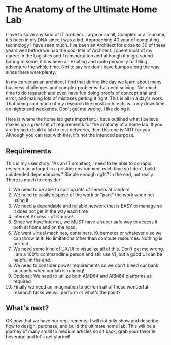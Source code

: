 # The Anatomy of the Ultimate Home Lab

I love to solve any kind of IT problem.  Large or small, Complex or a Tsunami, it's been in my DNA since I was a kid.  Approaching 40 year of computing technology I have seen much.  I've been an Architect for close to 30 of these years well before we had the cool title of Architect.  I spent most of my career in the Logistics and Transportation and although it might sound boring to some, it has been an exciting and quite personlly fullfilling adventure the whole time.  Not to say we don't have bumps along the way since there were plenty.

In my career as an architect I find that during the day we learn about many business challenges and complex problems that need solving.  Not much time to do research and even have fun doing proofs of concept trial and error, and making lots of mistakes getting it right.  This is all in a day's work.  That being said much of my research like most architects is in my downtime on nights and weekends.  Don't get me wrong, I like doing it.  

Here is where the home lab gets important.  I have outlined what I believe makes up a great set of requirements for the anatomy of a home lab.  If you are trying to build a lab to test networks, then this one is NOT for you.  Although you can test with this, it's not the intended purpose.

## Requirements

This is my user story.  "As an IT architect, I need to be able to do rapid research on a target in a pristine environment each time so I don't build unintended dependancies." Simple enough right?  In the end, not really.  There is much to consider

1. We need to be able to spin up lots of servers at random
2. We need to easily dispose of the work or "park" the work when not using it.
3. We need a dependable and reliable network that is EASY to manage so it does not get in the way each time
4. Internet Access - of Course!
5. Since we have internet, we MUST have a super safe way to access it both at home and on the road.
6. We want virtual machines, containers, Kubernetes or whatever else we can throw at it!  No limitations other than compute resources.  Nothing is perfect.
7. We need some kind of UX/UI to visualize all of this.  Don't get me wrong.  I am a 100% commandline person and still use VI, but a good UI can be helpful in the end.
8. We need to consider power requirements so we don't bleed our bank accounts when our lab is running!
9. Optional:  We need to utilize both AMD64 and ARM64 platforms as required
10. Finally we need an imagination to perform all of these wonderful research tasks we will perform or what's the point?

## What's next?

OK now that we have our requirements, I will not only show and describe how to design, purchase, and build the ultimate home lab!  This will be a journey of many small to medium articles so sit back, grab your favorite beverage and let's get started!